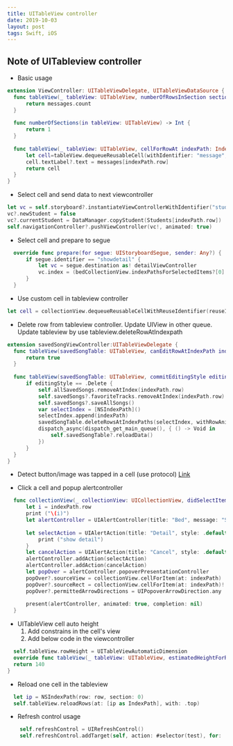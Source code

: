 ```yaml
---
title: UITableView controller
date: 2019-10-03
layout: post
tags: Swift, iOS
---
```




## Note of UITableview controller

* Basic usage
```swift
extension ViewController: UITableViewDelegate, UITableViewDataSource {
  func tableView(_ tableView: UITableView, numberOfRowsInSection section: Int) -> Int {
      return messages.count
  }
  
  func numberOfSections(in tableView: UITableView) -> Int {
      return 1
  }
  
  func tableView(_ tableView: UITableView, cellForRowAt indexPath: IndexPath) -> UITableViewCell {
      let cell=tableView.dequeueReusableCell(withIdentifier: "message", for: indexPath)
      cell.textLabel?.text = messages[indexPath.row]
      return cell
  }
}
```

* Select cell and send data to next viewcontroller
```swift
let vc = self.storyboard?.instantiateViewControllerWithIdentifier("studentDetailViewController") as? studentDetailViewController
vc?.newStudent = false
vc?.currentStudent = DataManager.copyStudent(Students[indexPath.row])
self.navigationController?.pushViewController(vc!, animated: true)  
```

* Select cell and prepare to segue
```swift
  override func prepare(for segue: UIStoryboardSegue, sender: Any?) {
      if segue.identifier == "showdetail" {
          let vc = segue.destination as! detailViewController
          vc.index = (bedCollectionView.indexPathsForSelectedItems?[0].row)!
      }
  } 
```

* Use custom cell in tableview controller

```swift
let cell = collectionView.dequeueReusableCellWithReuseIdentifier(reuseIdentifier, forIndexPath: indexPath) as! checkListCollectionViewCell
```

* Delete row from tableview controller. Update UIView in other queue. Update tableview by use tableview.deleteRowAtIndexpath
```swift
extension savedSongViewController:UITableViewDelegate {
  func tableView(savedSongTable: UITableView, canEditRowAtIndexPath indexPath: NSIndexPath) -> Bool {
      return true
  }
  
  func tableView(savedSongTable: UITableView, commitEditingStyle editingStyle: UITableViewCellEditingStyle, forRowAtIndexPath indexPath: NSIndexPath) {
      if editingStyle == .Delete {
          self.allSavedSongs.removeAtIndex(indexPath.row)
          self.savedSongs?.favoriteTracks.removeAtIndex(indexPath.row)
          self.savedSongs?.saveAllSongs()
          var selectIndex = [NSIndexPath]()
          selectIndex.append(indexPath)
          savedSongTable.deleteRowsAtIndexPaths(selectIndex, withRowAnimation: UITableViewRowAnimation.Fade)
          dispatch_async(dispatch_get_main_queue(), { () -> Void in
              self.savedSongTable?.reloadData()
          })            
      }
  }
}
```

* Detect button/image was tapped in a cell (use protocol)
  [Link](http://candycode.io/how-to-properly-do-buttons-in-table-view-cells/)

* Click a cell and popup alertcontroller
```swift
  func collectionView(_ collectionView: UICollectionView, didSelectItemAt indexPath: IndexPath) {
      let i = indexPath.row
      print ("\(i)")
      let alertController = UIAlertController(title: "Bed", message: "Select", preferredStyle: .actionSheet)
      
      let selectAction = UIAlertAction(title: "Detail", style: .default) { (_) in
          print ("show detail")
      }
      let cancelAction = UIAlertAction(title: "Cancel", style: .default, handler: nil)
      alertController.addAction(selectAction)
      alertController.addAction(cancelAction)
      let popOver = alertController.popoverPresentationController
      popOver?.sourceView = collectionView.cellForItem(at: indexPath)
      popOver?.sourceRect = collectionView.cellForItem(at: indexPath)!.bounds
      popOver?.permittedArrowDirections = UIPopoverArrowDirection.any
      
      present(alertController, animated: true, completion: nil)
  }
```

* UITableView cell auto height
    1. Add constrains in the cell's view
    2. Add below code in the viewcontroller 
```swift
  self.tableView.rowHeight = UITableViewAutomaticDimension
  override func tableView(_ tableView: UITableView, estimatedHeightForRowAt indexPath: IndexPath) -> CGFloat {
  return 140
}
```

* Reload one cell in the tableview
```swift
  let ip = NSIndexPath(row: row, section: 0)
  self.tableView.reloadRows(at: [ip as IndexPath], with: .top)
```

* Refresh control usage
```swift
    self.refreshControl = UIRefreshControl()
    self.refreshControl.addTarget(self, action: #selector(test), for: .valueChanged)
```
